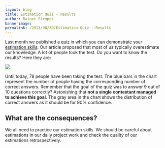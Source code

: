 ```yaml
---
layout: blog
title: Estimation Quiz - Results
author: Rainer Stropek
bannerimage: 
permalink: /2013/08/30/Estimation-Quiz---Results
---
```


<p xmlns="http://www.w3.org/1999/xhtml">Last month we published a <a href="~/blog/2013/07/19/How-Good-Are-Your-Estimation-Skills" target="_blank">quiz in which you can demonstrate your estimation skills</a>. Our article proposed that most of us typically overestimate our knowledge. A lot of people took the test. Do you want to know the results? Here they are:</p><p xmlns="http://www.w3.org/1999/xhtml">
  <img src="{{site.baseurl}}images/blog/2013/08/QuizResults.png" />
</p><p xmlns="http://www.w3.org/1999/xhtml">Until today, 78 people have been taking the test. The blue bars in the chart represent the number of people having the corresponding number of correct answers. Remember that the goal of the quiz was to answer 9 out of 10 questions correctly? Astonishing that <strong>not a single contestant managed to achieve this goal</strong>. The gray area in the chart shows the distribution of correct answers as it should be for 90% confidence.</p><h2 xmlns="http://www.w3.org/1999/xhtml">What are the consequences?</h2><p xmlns="http://www.w3.org/1999/xhtml">We all need to practice our estimation skills. We should be careful about estimations in our daily project work and check the quality of our estimations retrospectively.</p>